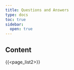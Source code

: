 ```yaml
---
title: Questions and Answers
type: docs
toc: true
sidebar:
  open: true
---
```

## Content
{{<page_list2>}}

